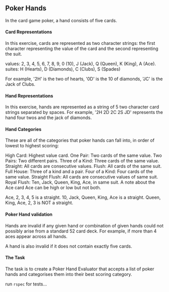 ## Poker Hands
In the card game poker, a hand consists of five cards.

#### Card Representations
In this exercise, cards are represented as two character strings: the first character representing the value of the card and the second representing the suit.

values: 2, 3, 4, 5, 6, 7, 8, 9, 0 (10), J (Jack), Q (Queen), K (King), A (Ace). suites: H (Hearts), D (Diamonds), C (Clubs), S (Spades)

For example, '2H' is the two of hearts, '0D' is the 10 of diamonds, 'JC' is the Jack of Clubs.

#### Hand Representations
In this exercise, hands are represented as a string of 5 two character card strings separated by spaces. For example, '2H 2D 2C 2S JD' represents the hand four twos and the jack of diamonds.

#### Hand Categories
These are all of the categories that poker hands can fall into, in order of lowest to highest scoring:

High Card: Highest value card.
One Pair: Two cards of the same value.
Two Pairs: Two different pairs.
Three of a Kind: Three cards of the same value.
Straight: All cards are consecutive values.
Flush: All cards of the same suit.
Full House: Three of a kind and a pair.
Four of a Kind: Four cards of the same value.
Straight Flush: All cards are consecutive values of same suit.
Royal Flush: Ten, Jack, Queen, King, Ace, in same suit.
A note about the Ace card
Ace can be high or low but not both.

Ace, 2, 3, 4, 5 is a straight. 10, Jack, Queen, King, Ace is a straight. Queen, King, Ace, 2, 3 is NOT a straight.

#### Poker Hand validation
Hands are invalid if any given hand or combination of given hands could not possibly arise from a standard 52 card deck. For example, if more than 4 aces appear across all hands.

A hand is also invalid if it does not contain exactly five cards.

#### The Task
The task is to create a Poker Hand Evaluator that accepts a list of poker hands and categorises them into their best scoring category.


run `rspec` for tests...
